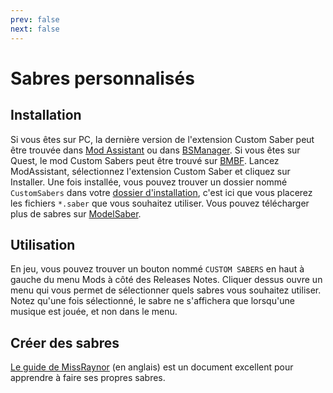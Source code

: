 ```yaml
---
prev: false
next: false
---
```


# Sabres personnalisés

## Installation

Si vous êtes sur PC, la dernière version de l'extension Custom Saber peut être trouvée dans [Mod Assistant](https://github.com/Assistant/ModAssistant/releases/latest) ou dans [BSManager](https://github.com/Zagrios/bs-manager). Si vous êtes sur Quest, le mod Custom Sabers peut être trouvé sur [BMBF](/fr/quest-modding.html). Lancez ModAssistant, sélectionnez l'extension Custom Saber et cliquez sur Installer.
Une fois installée, vous pouvez trouver un dossier nommé `CustomSabers` dans votre [dossier d'installation](/fr/faq/install-folder.md), c'est ici que vous placerez les fichiers `*.saber` que vous souhaitez utiliser. Vous pouvez télécharger plus de sabres sur [ModelSaber](https://modelsaber.com/Sabers/).

## Utilisation

En jeu, vous pouvez trouver un bouton nommé `CUSTOM SABERS` en haut à gauche du menu Mods à côté des Releases Notes. Cliquer dessus ouvre un menu qui vous permet de sélectionner quels sabres vous souhaitez utiliser. Notez qu'une fois sélectionné, le sabre ne s'affichera que lorsqu'une musique est jouée, et non dans le menu.

## Créer des sabres

[Le guide de MissRaynor](https://bs.assistant.moe/Sabers) (en anglais) est un document excellent pour apprendre à faire ses propres sabres.
